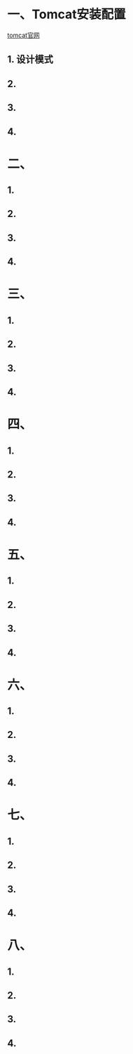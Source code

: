 # 一、Tomcat安装配置
[tomcat官网](https://tomcat.apache.org/)
## 1. 设计模式


## 2. 

## 3. 

## 4. 

# 二、 

## 1. 

## 2. 

## 3. 

## 4. 

# 三、 

## 1. 

## 2. 

## 3. 

## 4. 

# 四、 

## 1. 

## 2. 

## 3. 

## 4. 

# 五、 

## 1. 

## 2. 

## 3. 

## 4. 

# 六、 

## 1. 

## 2. 

## 3. 

## 4. 

# 七、 

## 1. 

## 2. 

## 3. 

## 4. 

# 八、 

## 1. 

## 2. 

## 3. 

## 4. 